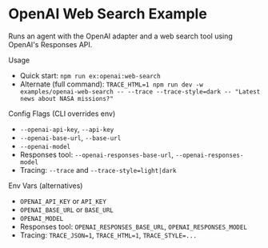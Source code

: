 # OpenAI Web Search Example

Runs an agent with the OpenAI adapter and a web search tool using OpenAI's Responses API.

Usage
- Quick start: `npm run ex:openai:web-search`
- Alternate (full command): `TRACE_HTML=1 npm run dev -w examples/openai-web-search -- --trace --trace-style=dark -- "Latest news about NASA missions?"`

Config Flags (CLI overrides env)
- `--openai-api-key`, `--api-key`
- `--openai-base-url`, `--base-url`
- `--openai-model`
- Responses tool: `--openai-responses-base-url`, `--openai-responses-model`
- Tracing: `--trace` and `--trace-style=light|dark`

Env Vars (alternatives)
- `OPENAI_API_KEY` or `API_KEY`
- `OPENAI_BASE_URL` or `BASE_URL`
- `OPENAI_MODEL`
- Responses tool: `OPENAI_RESPONSES_BASE_URL`, `OPENAI_RESPONSES_MODEL`
- Tracing: `TRACE_JSON=1`, `TRACE_HTML=1`, `TRACE_STYLE=...`
